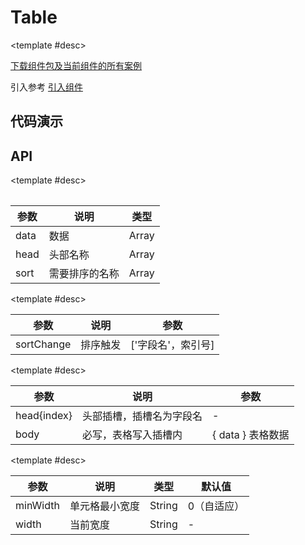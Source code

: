 <script setup>
  import Table from './Components/Table/demo/index.vue'
</script>

# Table

<ContainerBox title="介绍">
<template #desc>
简易的表格组件，满足基本需求
</template>
</ContainerBox>

<ContainerBox title="下载并引入">

<template #desc>

[下载组件包及当前组件的所有案例](https://gitee.com/lengyibai/lib3-component-packages/raw/master/Lib/dynamic/LibTable.zip)

引入参考 [引入组件](/Components/base/start.html)
</template>
</ContainerBox>

## 代码演示

<ContainerBox title="基础用法">
<template #desc>

数据内携带`bgColor`，可设置表格一行的颜色
</template>

<div class="demoBox">
<Table />
</div>

<ShowCode>
<template #codes>

```vue
<template>
  <div class="LibTable">
    <LibTable
      :data="tableData"
      :head="['日期', '姓名', '地址', '操作']"
      :sort="['姓名', '地址']"
      @sortChange="sortChange"
    >
      <template #date>
        <span>时间</span>
      </template>

      <template #name>
        <span>名字</span>
      </template>

      <template v-slot:body="{ data }">
        <TableColumn minWidth="100px">{{ data.date }}</TableColumn>
        <TableColumn minWidth="150px">{{ data.name }}</TableColumn>
        <TableColumn minWidth="150px">{{ data.address }}</TableColumn>
        <TableColumn minWidth="100px">
          <button>冻结</button>
        </TableColumn>
      </template>
    </LibTable>
  </div>
</template>
<script setup>
import LibTable from '../index.vue';
import TableColumn from '../TableColumn/index.vue';

const tableData = [
  {
    id: 1,
    date: '2022-04-22',
    name: '冷弋白',
    address: '四川自贡',
    bgColor: 'rgba(192, 58, 43, 0.1)',
  },
  {
    id: 2,
    date: '2022-04-23',
    name: 'lengyibai',
    address: '四川自贡',
  },
  {
    id: 3,
    date: '2022-04-24',
    name: 'lyb',
    address: '四川成都',
  },
  {
    id: 4,
    date: '2022-04-24',
    name: '张三',
    address: '四川成都',
    bgColor: 'rgba(39, 174, 95, 0.1)',
  },
  {
    id: 5,
    date: '2022-04-24',
    name: '张三',
    address: '四川自贡',
  },
  {
    id: 6,
    date: '2022-04-24',
    name: '张三',
    address: '四川成都',
  },
  {
    id: 7,
    date: '2022-04-24',
    name: '张三',
    address: '四川自贡',
    bgColor: 'rgba(41, 127, 185, 0.1)',
  },
];

const sortChange = (v) => {
  console.warn('排序触发：', v);
};
</script>
<style scoped lang="less">
.LibTable {
  width: 100%;
  overflow: auto;
}
</style>
```

</template>
</ShowCode>
</ContainerBox>

## API

<ContainerBox title="Table Props">

<template #desc>

| 参数 | 说明           | 类型  |
| ---- | -------------- | ----- |
| data | 数据           | Array |
| head | 头部名称       | Array |
| sort | 需要排序的名称 | Array |

</template>
</ContainerBox>

<ContainerBox title="Table Events">

<template #desc>

| 参数       | 说明     | 参数               |
| ---------- | -------- | ------------------ |
| sortChange | 排序触发 | ['字段名'，索引号] |

</template>
</ContainerBox>

<ContainerBox title="Table Slots">

<template #desc>

| 参数        | 说明                     | 参数              |
| ----------- | ------------------------ | ----------------- |
| head{index} | 头部插槽，插槽名为字段名 | -                 |
| body        | 必写，表格写入插槽内     | { data } 表格数据 |

</template>
</ContainerBox>

<ContainerBox title="TableColumn Props">

<template #desc>

| 参数     | 说明           | 类型   | 默认值      |
| -------- | -------------- | ------ | ----------- |
| minWidth | 单元格最小宽度 | String | 0（自适应） |
| width    | 当前宽度       | String | -           |

</template>
</ContainerBox>
